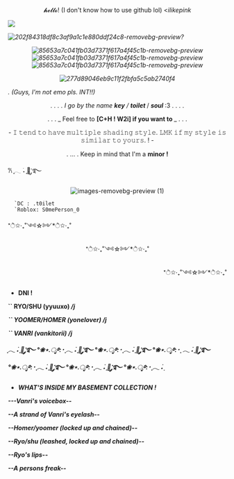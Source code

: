 <p align="center"> 𝓱𝓮𝓵𝓵𝓸! (I don't know how to use github lol) <<i>ilikepink

![](https://komarev.com/ghpvc/?username=gaslightt&color=ffd0d0&label=GAY+PEOPLE+COUNT&abbreviated=true&style=plastic)

![202f84318df8c3af9a1c1e880ddf24c8-removebg-preview](https://github.com/user-attachments/assets/c4fcd4bc-df7a-4d92-b254-66ef1bb1de55)? <p align="center">![85653a7c041fb03d7371f617a4f45c1b-removebg-preview](https://github.com/user-attachments/assets/f89182cf-56a5-4504-986e-da74c3862791)![85653a7c041fb03d7371f617a4f45c1b-removebg-preview](https://github.com/user-attachments/assets/d44dae73-2fa9-4a5c-a46a-5afd8552cfbd)![85653a7c041fb03d7371f617a4f45c1b-removebg-preview](https://github.com/user-attachments/assets/944e61e7-4417-4676-8c18-5ac64e017840) <p align="center"> ![277d89046eb9c11f2fbfa5c5ab2740f4](https://github.com/user-attachments/assets/d40b6385-3c87-4b36-a9e9-6f53e9767193)


.                     (Guys, I'm not emo pls. INT!!)


<p align="center"> .   .   .   .   I go by the name <b><i>key</i></b>  / <b <i>toilet</i> </b> / <b> <i>soul</i> </b>:3   .   .   .   .

<p align="center">       .  .  . _ Feel free to <b>[C+H ! W2i] if you want to </b> _ . . . 

<p align="center"> - 𝙸 𝚝𝚎𝚗𝚍 𝚝𝚘 𝚑𝚊𝚟𝚎 𝚖𝚞𝚕𝚝𝚒𝚙𝚕𝚎 𝚜𝚑𝚊𝚍𝚒𝚗𝚐 𝚜𝚝𝚢𝚕𝚎. 𝙻𝙼𝙺 𝚒𝚏 𝚖𝚢 𝚜𝚝𝚢𝚕𝚎 𝚒𝚜 𝚜𝚒𝚖𝚒𝚕𝚊𝚛 𝚝𝚘 𝚢𝚘𝚞𝚛𝚜. ! -

<p align="center"> .                 ...                  . Keep in mind that I'm a <b>minor !</b> 


𐙚  ִֶָ𓂃 ࣪˖ ִֶָ🐇་༘࿐ <p align="center"> ![images-removebg-preview (1)](https://github.com/user-attachments/assets/11cd4912-f819-42b8-99c0-5382b72054b0)



      `DC : .t0ilet 
      `Roblox: S0mePerson_0


 *ੈ✩‧₊˚༺☆༻*ੈ✩‧₊˚ <p align="center"> *ੈ✩‧₊˚༺☆༻*ੈ✩‧₊˚ <p align="right"> *ੈ✩‧₊˚༺☆༻*ੈ✩‧₊˚

- <b>DNI !

`` <b>RYO/SHU (yyuuxo) <i>/j

`` <b>YOOMER/HOMER (yonelover) <i>/j 

`` <b>VANRI (vankitorii) <i>/j


ִֶָ𓂃 ࣪˖ ִֶָ🐇་༘࿐ °❀⋆.ೃ࿔*:･ ִֶָ𓂃 ࣪˖ ִֶָ🐇་༘࿐ °❀⋆.ೃ࿔*:･ ִֶָ𓂃 ࣪˖ ִֶָ🐇་༘࿐ °❀⋆.ೃ࿔*:･ ִֶָ 𓂃 ࣪˖ ִֶָ🐇་༘࿐ °❀⋆.ೃ࿔*:･ ִֶָ𓂃 ࣪˖ ִֶָ🐇་༘࿐ °❀⋆.ೃ࿔*:･ ִֶָ𓂃 ࣪˖ ִֶָ🐇་༘࿐ °❀⋆.ೃ࿔*:･ ִֶָ𓂃 ࣪˖ ִֶ


- <b>WHAT'S INSIDE MY BASEMENT COLLECTION !

---<a>Vanri's voicebox--

--<a>A strand of Vanri's eyelash--

--<a>Homer/yoomer (locked up and chained)--

--<a>Ryo/shu (leashed, locked up and chained)--

--<a>Ryo's lips--

--<a>A persons freak--
